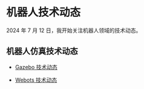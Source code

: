 # 机器人技术动态

2024 年 7 月 12 日，我开始关注机器人领域的技术动态。

## 机器人仿真技术动态

- [Gazebo 技术动态][1]
- [Webots 技术动态][2]

  [1]: ./gazebo/README.md
  [2]: ./webots/README.md
